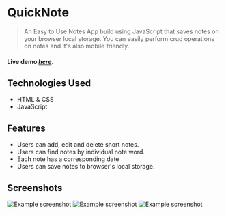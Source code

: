 # QuickNote
> An Easy to Use Notes App build using JavaScript that saves notes on your browser local storage. You can easily perform crud operations on notes and it's also mobile friendly.

#### Live demo [_here_](http://quicknote.pl/).


## Technologies Used
- HTML & CSS
- JavaScript


## Features
- Users can add, edit and delete short notes.
- Users can find notes by individual note word.
- Each note has a corresponding date
- Users can save notes to browser's local storage.


## Screenshots
![Example screenshot](./img/nquicknote.png)
![Example screenshot](./img/nquicknote2.png)
![Example screenshot](./img/nquicknote3.png)
